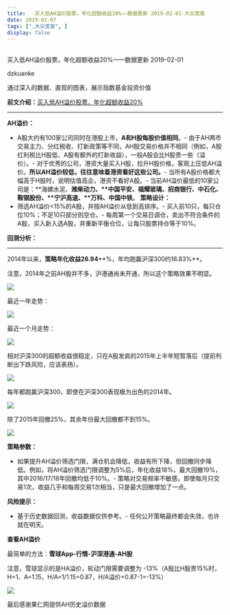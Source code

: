 ```yaml
---
title:   买入低AH溢价股票，年化超额收益20%——数据更新 2019-02-01-大众宽客
date: 2019-02-07
tags: [",大众宽客", ]
display: false
---
```



## 



买入低AH溢价股票，年化超额收益20%——数据更新 2019-02-01




dzkuanke




通过深入的数据、直观的图表，展示指数基金投资价值


**前文介绍：[](http://mp.weixin.qq.com/s?__biz=MzAwMTc1MDcwNw==&amp;mid=2648273776&amp;idx=1&amp;sn=187d335cea1ec58f516b9024a81582e0&amp;chksm=82f930acb58eb9baf4f6015ed6ae6f067a772f442d746e10285459fa0bcf8242dc1f4121d4de&amp;scene=21#wechat_redirect)**[买入低AH溢价股票，年化超额收益20%](http://mp.weixin.qq.com/s?__biz=MzAwMTc1MDcwNw==&amp;mid=2648273776&amp;idx=1&amp;sn=187d335cea1ec58f516b9024a81582e0&amp;chksm=82f930acb58eb9baf4f6015ed6ae6f067a772f442d746e10285459fa0bcf8242dc1f4121d4de&amp;scene=21#wechat_redirect)

****

**AH溢价：**
- A股大约有100家公司同时在港股上市，**A和H股每股价值相同**。- 由于AH两市交易主力、分红税收、打新政策等不同，AH股交易价格并不相同（例如，A股红利税比H股低、A股有额外的打新收益），一般A股会比H股贵一些（溢价）。- 对于优秀的公司，港资大量买入H股，拉升H股价格，客观上压低AH溢价。**所以AH溢价较低，往往意味着港资看好这些公司。**- 当所有A股价格都大幅高于H股时，说明估值高企，港资不看好A股。- 当前AH溢价最低的10家公司是：**海螺水泥、<strong style="white-space: normal;">潍柴动力、**中国平安、**福耀玻璃**、**招商银行、<strong style="white-space: normal;">中石化、鞍钢股份、**</strong>**宁沪高速、**万科、中国中铁</strong>。
**策略设计：**
- 筛选AH溢价&lt;15%的A股，并按AH溢价从低到高排序。- 买入前10只，每只仓位10%；不足10只部分则空仓。- 每周第一个交易日调仓，卖出不符合条件的A股，买入新入选A股，并重新平衡仓位，让每只股票持仓等于10%。


**回测分析：**

****

2014年以来，**策略年化收益26.94****%，年均跑赢沪深300约18.83%**。

注意，2014年之前AH股并不多，沪港通尚未开通，所以这个策略效果不明显。

<img class="" data-copyright="0" data-ratio="0.4397834912043302" data-s="300,640" src="https://mmbiz.qpic.cn/mmbiz_png/PKw3FQPmhIiaWZYWfuUZUfTwVKiaCmsLb9zrvDchjSricwB4Bbrn26o65q1a2Sk8HkofIby30gMBhIdTQw1AVNFBg/640?wx_fmt=png" data-type="png" data-w="1478" style=""/>



最近一年走势：

<img class="" data-copyright="0" data-ratio="0.44021739130434784" data-s="300,640" src="https://mmbiz.qpic.cn/mmbiz_png/PKw3FQPmhIiaWZYWfuUZUfTwVKiaCmsLb99GsJD8QcVNr7ZCHoqBLVA9djCFBLgChib5evEJQZBoria2n5LicEMt4gg/640?wx_fmt=png" data-type="png" data-w="1472" style=""/>



最近一个月走势：

<img class="" data-copyright="0" data-ratio="0.45211267605633804" data-s="300,640" src="https://mmbiz.qpic.cn/mmbiz_png/PKw3FQPmhIiaWZYWfuUZUfTwVKiaCmsLb9H5RQklaLdGG40LYa9ZPicx06mdYPkq2c4hP11f03dz0KBiaibYww5GgLw/640?wx_fmt=png" data-type="png" data-w="1420" style=""/>



相对沪深300的超额收益很稳定，只在A股发疯的2015年上半年短暂落后（提前判断出下跌风险，应该表扬）。

<img class="" data-copyright="0" data-ratio="0.46734397677793904" data-s="300,640" src="https://mmbiz.qpic.cn/mmbiz_png/PKw3FQPmhIhyJmzACibMmcEOia9rYNBf5TNSiaWgJTqop9zuDeKbX37g8KosRSuHAtTn8Saic2Bctk8w0HEWic0lNqg/640?wx_fmt=png" data-type="png" data-w="1378" style=""/>



每年都跑赢沪深300，即使在沪深300表现极为出色的2014年。

<img data-copyright="0" data-s="300,640" src="https://mmbiz.qpic.cn/mmbiz_png/PKw3FQPmhIiaWZYWfuUZUfTwVKiaCmsLb9g55BXsC0JLO636OE4ib9qQibZgyRV1eAmPpyywlrpYMIibGuRlicA2BkTw/640?wx_fmt=png" data-type="png" style="" class="" data-ratio="0.49166666666666664" data-w="1080"/>



除了2015年回撤25%，其余年份最大回撤都不到15%。

<img class="" data-copyright="0" data-ratio="0.5153284671532846" data-s="300,640" src="https://mmbiz.qpic.cn/mmbiz_png/PKw3FQPmhIhyJmzACibMmcEOia9rYNBf5Ttf8UVOAiaxU4tf6SxOXG7eHMdJm9yNxHOsttMiazDmmib7tickOsbic6Xvg/640?wx_fmt=png" data-type="png" data-w="1370" style=""/>



**策略参数：**
- 如果提升AH溢价筛选门限，满仓机会降低，收益有所下降，但回撤同步降低。例如，将AH溢价筛选门限调整为5%后，年化收益18%，最大回撤19%，其中2016/17/18年回撤均低于10%。- 策略对交易频率不敏感。即使每月只交易1次，收益几乎和每周交易1次相当，只是最大回撤增加了一点。


**风险提示：**
- 基于历史数据回测，收益数据仅供参考。- 任何公开策略最终都会失效，也许就在明天。


**查看AH溢价**

最简单的方法：**雪球App-行情-沪深港通-AH股**

注意，雪球显示的是HA溢价，轮动门限需要调整为 -13%（A股比H股贵15%时，H=1、A=1.15，H/A=1/1.15=0.87，H/A溢价=0.87-1=-13%）



<img class="" data-copyright="0" data-ratio="1.7777777777777777" data-s="300,640" src="https://mmbiz.qpic.cn/mmbiz_jpg/PKw3FQPmhIhyJmzACibMmcEOia9rYNBf5T2R5diaKrbaYFJRQqibQ28RcVC1Sk47jYmwVwqBktUtDbetYtzjKW58Tw/640?wx_fmt=jpeg" data-type="jpeg" data-w="1080"/>



最后感谢果仁网提供AH历史溢价数据